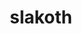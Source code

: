 ---
id: 287
title: slakoth
types: [normal]
image: https://raw.githubusercontent.com/PokeAPI/sprites/master/sprites/pokemon/287.png
---